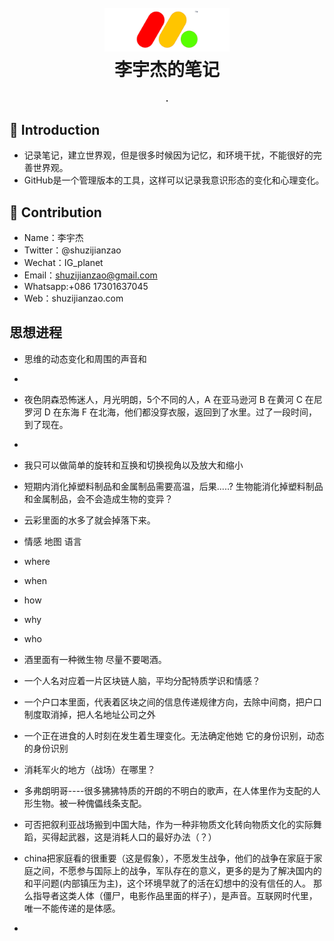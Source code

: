  <h1  align="center"> 
  <br>
  <a href="https://github.com/shuzijianzao/Spiral3D/blob/master/Picture/SHUZIJIANZAO"><img src="https://github.com/shuzijianzao/Spiral3D/blob/master/Picture/SHUZIJIANZAO.png" alt="SHUZIJIANZAO" width="200"></a>
  <br>
  李宇杰的笔记
  <br>
</h1>

<h4 align="center"><a href="http://shuzijianzao.com" target="_blank"></a>.</h4>

## 🚀 Introduction
- 记录笔记，建立世界观，但是很多时候因为记忆，和环境干扰，不能很好的完善世界观。
- GitHub是一个管理版本的工具，这样可以记录我意识形态的变化和心理变化。

## 👬 Contribution
- Name：李宇杰
- Twitter：@shuzijianzao
- Wechat：IG_planet
- Email：shuzijianzao@gmail.com
- Whatsapp:+086 17301637045
- Web：shuzijianzao.com

## 思想进程
- 思维的动态变化和周围的声音和 
- 


- 夜色阴森恐怖迷人，月光明朗，5个不同的人，A 在亚马逊河  B 在黄河 C 在尼罗河 D 在东海 F 在北海，他们都没穿衣服，返回到了水里。过了一段时间，到了现在。
- 
- 我只可以做简单的旋转和互换和切换视角以及放大和缩小
- 短期内消化掉塑料制品和金属制品需要高温，后果.....? 生物能消化掉塑料制品和金属制品，会不会造成生物的变异？
- 云彩里面的水多了就会掉落下来。


- 情感 地图 语言 

- where 
- when
- how
- why
- who
- 酒里面有一种微生物 尽量不要喝酒。
-  一个人名对应着一片区块链人脑，平均分配特质学识和情感？
- 一个户口本里面，代表着区块之间的信息传递规律方向，去除中间商，把户口制度取消掉，把人名地址公司之外
- 一个正在进食的人时刻在发生着生理变化。无法确定他她 它的身份识别，动态的身份识别
- 消耗军火的地方（战场）在哪里？
- 多弗朗明哥----很多狒狒特质的开朗的不明白的歌声，在人体里作为支配的人形生物。被一种傀儡线条支配。
- 可否把叙利亚战场搬到中国大陆，作为一种非物质文化转向物质文化的实际舞蹈，买得起武器，这是消耗人口的最好办法（？）


- china把家庭看的很重要（这是假象），不愿发生战争，他们的战争在家庭于家庭之间，不愿参与国际上的战争，军队存在的意义，更多的是为了解决国内的和平问题(内部镇压为主)，这个环境早就了的活在幻想中的没有信任的人。
那么指导者这类人体（僵尸，电影作品里面的样子），是声音。互联网时代里，唯一不能传递的是体感。


- 